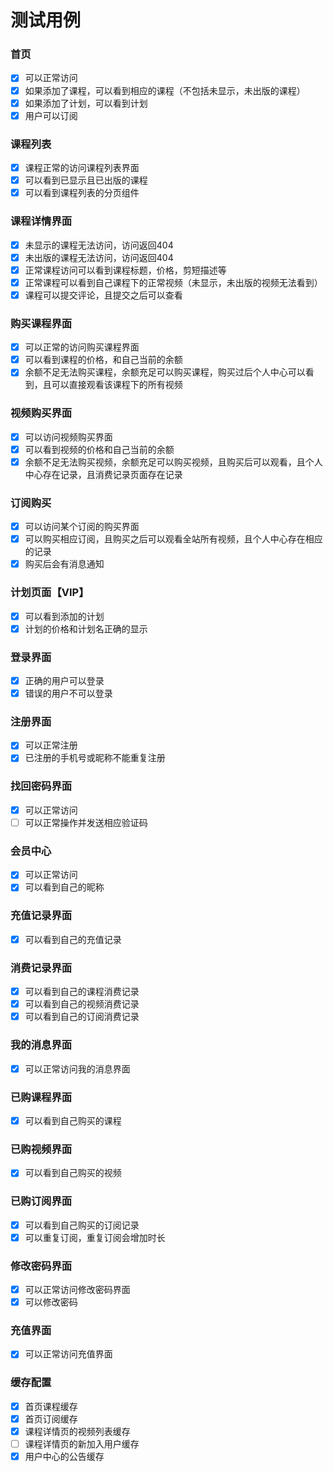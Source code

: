 # 测试用例

### 首页

- [x] 可以正常访问
- [x] 如果添加了课程，可以看到相应的课程（不包括未显示，未出版的课程）
- [x] 如果添加了计划，可以看到计划
- [x] 用户可以订阅

### 课程列表

- [x] 课程正常的访问课程列表界面
- [x] 可以看到已显示且已出版的课程
- [x] 可以看到课程列表的分页组件

### 课程详情界面

- [x] 未显示的课程无法访问，访问返回404
- [x] 未出版的课程无法访问，访问返回404
- [x] 正常课程访问可以看到课程标题，价格，剪短描述等
- [x] 正常课程可以看到自己课程下的正常视频（未显示，未出版的视频无法看到）
- [x] 课程可以提交评论，且提交之后可以查看

### 购买课程界面

- [x] 可以正常的访问购买课程界面
- [x] 可以看到课程的价格，和自己当前的余额
- [x] 余额不足无法购买课程，余额充足可以购买课程，购买过后个人中心可以看到，且可以直接观看该课程下的所有视频

### 视频购买界面

- [x] 可以访问视频购买界面
- [x] 可以看到视频的价格和自己当前的余额
- [x] 余额不足无法购买视频，余额充足可以购买视频，且购买后可以观看，且个人中心存在记录，且消费记录页面存在记录

### 订阅购买

- [x] 可以访问某个订阅的购买界面
- [x] 可以购买相应订阅，且购买之后可以观看全站所有视频，且个人中心存在相应的记录
- [x] 购买后会有消息通知

### 计划页面【VIP】

- [x] 可以看到添加的计划
- [x] 计划的价格和计划名正确的显示

### 登录界面

- [x] 正确的用户可以登录
- [x] 错误的用户不可以登录

### 注册界面

- [x] 可以正常注册
- [x] 已注册的手机号或昵称不能重复注册

### 找回密码界面

- [x] 可以正常访问
- [ ] 可以正常操作并发送相应验证码

### 会员中心

- [x] 可以正常访问
- [x] 可以看到自己的昵称

### 充值记录界面

- [x] 可以看到自己的充值记录

### 消费记录界面

- [x] 可以看到自己的课程消费记录
- [x] 可以看到自己的视频消费记录
- [x] 可以看到自己的订阅消费记录

### 我的消息界面

- [x] 可以正常访问我的消息界面

### 已购课程界面

- [x] 可以看到自己购买的课程

### 已购视频界面

- [x] 可以看到自己购买的视频

### 已购订阅界面

- [x] 可以看到自己购买的订阅记录
- [x] 可以重复订阅，重复订阅会增加时长

### 修改密码界面

- [x] 可以正常访问修改密码界面
- [x] 可以修改密码

### 充值界面

- [x] 可以正常访问充值界面

### 缓存配置

- [x] 首页课程缓存
- [x] 首页订阅缓存
- [x] 课程详情页的视频列表缓存
- [ ] 课程详情页的新加入用户缓存
- [x] 用户中心的公告缓存